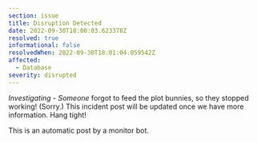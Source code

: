 ```yaml
---
section: issue
title: Disruption Detected
date: 2022-09-30T18:00:03.623378Z
resolved: true
informational: false
resolvedWhen: 2022-09-30T18:01:04.059542Z
affected:
  - Database
severity: disrupted
---
```

*Investigating* - _Someone_ forgot to feed the plot bunnies, so they stopped working! (Sorry.) This incident post will be updated once we have more information. Hang tight!

This is an automatic post by a monitor bot.
        